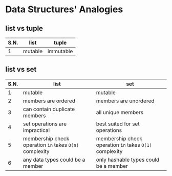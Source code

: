 # Data Structures' Analogies


## list vs tuple
S.N. | list | tuple
--- | --- | ---
1 | mutable | immutable


## list vs set
S.N. | list | set
--- | --- | ---
1 | mutable | mutable
2 | members are ordered | members are unordered
3 | can contain duplicate members | all unique members
4 | set operations are impractical | best suited for set operations
5 | membership check operation `in` takes `O(n)` complexity | membership check operation `in` takes `O(1)` complexity
6 | any data types could be a member | only hashable types could be a member
